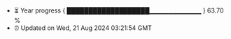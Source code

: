 - ⏳ Year progress { ███████████████████▁▁▁▁▁▁▁▁▁▁▁ } 63.70 %
- ⏰ Updated on Wed, 21 Aug 2024 03:21:54 GMT

